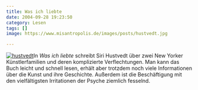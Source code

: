 ```yaml
---
title: Was ich liebte
date: 2004-09-28 19:23:50
category: Lesen
tags: []
image: https://www.misantropolis.de/images/posts/hustvedt.jpg

---
```


[![](http://www.misantropolis.de/wp-content/uploads/2008/04/hustvedt.jpg "hustvedt")](http://www.misantropolis.de/wp-content/uploads/2008/04/hustvedt.jpg)In *Was ich liebte* schreibt Siri Hustvedt über zwei New Yorker Künstlerfamilien und deren komplizierte Verflechtungen. Man kann das Buch leicht und schnell lesen, erhält aber trotzdem noch viele Informationen über die Kunst und ihre Geschichte. Außerdem ist die Beschäftigung mit den vielfältigsten Irritationen der Psyche ziemlich fesselnd.
